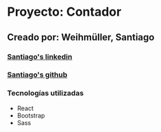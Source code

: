 # Proyecto: Contador

## Creado por: Weihmüller, Santiago

### [Santiago's linkedin](https://www.linkedin.com/in/santiago-weihmuller-54539319b/)

### [Santiago's github](https://github.com/SantiW01)

### Tecnologías utilizadas

- React
- Bootstrap
- Sass
